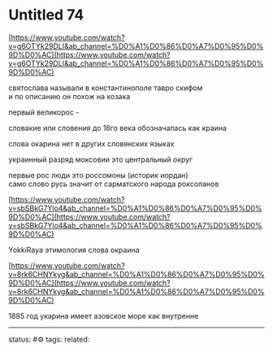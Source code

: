 # Untitled 74
[https://www.youtube.com/watch?v=g6OTYk29DLI&ab_channel=%D0%A1%D0%86%D0%A7%D0%95%D0%9D%D0%AC](https://www.youtube.com/watch?v=g6OTYk29DLI&ab_channel=%D0%A1%D0%86%D0%A7%D0%95%D0%9D%D0%AC)  
  
святослава называли в константинополе тавро скифом  
и по описанию он похож на козака  
  
первый великорос -  
  
словакие или словения до 18го века обозначалась как краина  
  
слова окарина нет в других словянских языках  
  
украинный разряд моксовии это центральный округ  
  
первые рос люди это россомоны (историк иордан)  
само слово русь значит от сарматского народа роксоланов  
  
  
[https://www.youtube.com/watch?v=sbSBkG7Ylo4&ab_channel=%D0%A1%D0%86%D0%A7%D0%95%D0%9D%D0%AC](https://www.youtube.com/watch?v=sbSBkG7Ylo4&ab_channel=%D0%A1%D0%86%D0%A7%D0%95%D0%9D%D0%AC)  
  
YokkiRaya этимология слова окраина  
  
  
[https://www.youtube.com/watch?v=8rk6CHNYkyg&ab_channel=%D0%A1%D0%86%D0%A7%D0%95%D0%9D%D0%AC](https://www.youtube.com/watch?v=8rk6CHNYkyg&ab_channel=%D0%A1%D0%86%D0%A7%D0%95%D0%9D%D0%AC)  
  
1885 год укарина имеет азовское море как внутренне

---
status: #⚙️ 
tags: 
related: 